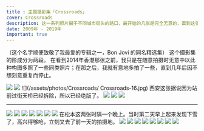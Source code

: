 ```yaml
---
title : 主题摄影集「Crossroads」
cover: Crossroads
description: 这一系列照片摄于不同城市街头的路口，最开始的几张是完全无意的，直到这张在香港拍的照片，我才意识到自己对这个构图的钟爱，并有意继续照了一些，最终形成了这个系列。
date: 2009年 - 2019年
important: true
---
```

（这个名字顺便致敬了我最爱的专辑之一，Bon Jovi 的同名精选集）
这个摄影集的形成分为两段。
在看到2014年香港那张之前，我只是在随意拍摄时无意中以此种构图多照了一些同类照片；在那之后，我就有意地多拍了一些，直到几年后因不想刻意重复而停止。

![](/assets/photos/Crossroads/Crossroads-4.jpg)
![](/assets/photos/Crossroads/Crossroads-11.jpg)
![](/assets/photos/Crossroads/
Crossroads-16.jpg)
西安这张据说因为站前过街天桥已经拆除，所以已经绝版了。
![](/assets/photos/Crossroads/Crossroads-13.jpg)
![](/assets/photos/Crossroads/Crossroads-12.jpg)
![](/assets/photos/Crossroads/Crossroads-1.jpg)

---

![](/assets/photos/Crossroads/Crossroads-2.jpg)
![](/assets/photos/Crossroads/Crossroads-3.jpg)
![](/assets/photos/Crossroads/Crossroads-8.jpg)
![](/assets/photos/Crossroads/Crossroads-7.jpg)
![](/assets/photos/Crossroads/Crossroads-21.jpg)
![](/assets/photos/Crossroads/Crossroads-6.jpg)
![](/assets/photos/Crossroads/Crossroads-5.jpg)
在松本这两张时隔一个晚上。当时第二天早上起来发现下雪了，高兴得够呛，立刻又去了前一天的拍摄地。
![](/assets/photos/Crossroads/Crossroads-15.jpg)
![](/assets/photos/Crossroads/Crossroads-19.jpg)
![](/assets/photos/Crossroads/Crossroads-10.jpg)
![](/assets/photos/Crossroads/Crossroads-9.jpg)
![](/assets/photos/Crossroads/Crossroads-20.jpg)
![](/assets/photos/Crossroads/Crossroads-14.jpg)
![](/assets/photos/Crossroads/Crossroads-17.jpg)
![](/assets/photos/Crossroads/Crossroads-18.jpg)
